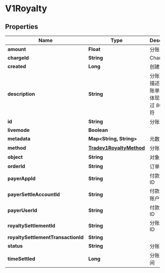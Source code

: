 
# V1Royalty

## Properties
Name | Type | Description | Notes
------------ | ------------- | ------------- | -------------
**amount** | **Float** | 分账金额 | 
**chargeId** | **String** | Charge ID | 
**created** | **Long** | 创建时间 | 
**description** | **String** | 分账的原因描述，分账账单中需要体现，不超过 80 个字符 | 
**id** | **String** | 分账 ID | 
**livemode** | **Boolean** |  |  [optional]
**metadata** | **Map&lt;String, String&gt;** | 元数据 | 
**method** | [**Tradev1RoyaltyMethod**](Tradev1RoyaltyMethod.md) | 分账方式 | 
**object** | **String** | 对象类型 | 
**orderId** | **String** | 订单 ID | 
**payerAppId** | **String** | 付款方 App ID | 
**payerSettleAccountId** | **String** | 付款方结算账户 ID | 
**payerUserId** | **String** | 付款方用户 ID | 
**royaltySettlementId** | **String** | 分账结算单 ID | 
**royaltySettlementTransactionId** | **String** |  |  [optional]
**status** | **String** | 分账状态 | 
**timeSettled** | **Long** | 分账完成时间 | 



